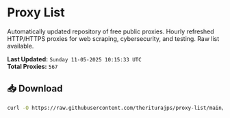 # Proxy List

Automatically updated repository of free public proxies. Hourly refreshed HTTP/HTTPS proxies for web scraping, cybersecurity, and testing. Raw list available.

**Last Updated:** `Sunday 11-05-2025 10:15:33 UTC`  
**Total Proxies:** `567`

## 📥 Download
```bash
curl -O https://raw.githubusercontent.com/theriturajps/proxy-list/main/proxies.txt
